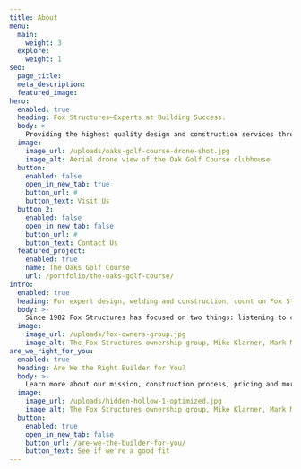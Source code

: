 ```yaml
---
title: About
menu:
  main:
    weight: 3
  explore:
    weight: 1
seo:
  page_title:
  meta_description:
  featured_image:
hero: 
  enabled: true
  heading: Fox Structures—Experts at Building Success.
  body: >-
    Providing the highest quality design and construction services throughout Northeast Wisconsin for over 40 years.
  image: 
    image_url: /uploads/oaks-golf-course-drone-shot.jpg
    image_alt: Aerial drone view of the Oak Golf Course clubhouse
  button:
    enabled: false
    open_in_new_tab: true
    button_url: #
    button_text: Visit Us
  button_2:
    enabled: false
    open_in_new_tab: false
    button_url: #
    button_text: Contact Us
  featured_project: 
    enabled: true
    name: The Oaks Golf Course
    url: /portfolio/the-oaks-golf-course/
intro: 
  enabled: true
  heading: For expert design, welding and construction, count on Fox Structures.
  body: >-
    Since 1982 Fox Structures has focused on two things: listening to customers and delivering what we promise. That’s a pretty simple business plan for a design/build contractor. But it’s one that works. From planning and design, through construction to your final walk-through, you’ll have our dedicated attention every step of the way. Fox Structures’ owners are even present on every job, ensuring we complete projects to our customer’s personal specifications, in the most cost-efficient manner, while always meeting our own demanding quality standards.
  image: 
    image_url: /uploads/fox-owners-group.jpg
    image_alt: The Fox Structures ownership group, Mike Klarner, Mark Mashlan, Brad Weyenburg, and Travis Woldt
are_we_right_for_you: 
  enabled: true
  heading: Are We the Right Builder for You?
  body: >-
    Learn more about our mission, construction process, pricing and more to determine if Fox Structures is the right builder for you!
  image: 
    image_url: /uploads/hidden-hollow-1-optimized.jpg
    image_alt: The Fox Structures ownership group, Mike Klarner, Mark Mashlan, Brad Weyenburg, and Travis Woldt
  button:
    enabled: true
    open_in_new_tab: false
    button_url: /are-we-the-builder-for-you/
    button_text: See if we're a good fit
---
```


